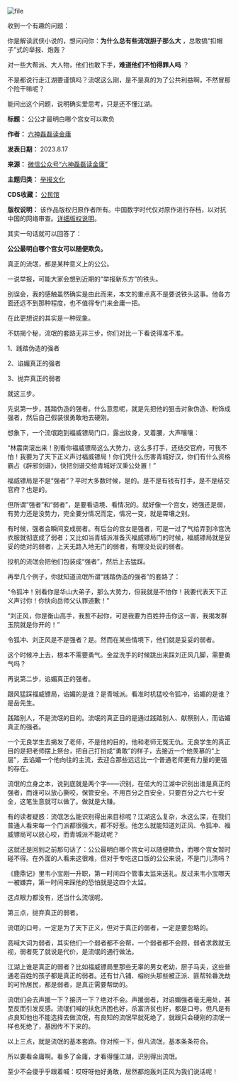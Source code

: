 ![file](https://chinadigitaltimes.net/chinese/files/2023/08/image-1692273135550.png)


收到一个有趣的问题：


你是解读武侠小说的，想问问你：**为什么总有些流氓胆子那么大** ，总敢搞“扣帽子”式的举报、炮轰？


对一些大帮派、大人物，他们也敢下手，**难道他们不怕得罪人吗** ？


不是都说行走江湖要谨慎吗？流氓这么刚，是不是真的为了公共利益啊，不然冒那个险干嘛呢？


能问出这个问题，说明确实爱思考，只是还不懂江湖。




**标题：** 公公才最明白哪个宫女可以欺负  

**作者：** [六神磊磊读金庸](https://chinadigitaltimes.net/space/六神磊磊读金庸)  

**发表日期：** 2023.8.17  

**来源：** [微信公众号“六神磊磊读金庸”](https://web.archive.org/web/https://mp.weixin.qq.com/s/OeMnOwQ72YIBA9efgTpWTQ)  

**主题归类：** [举报文化](https://chinadigitaltimes.net/space/举报文化)  

**CDS收藏：** [公民馆](https://chinadigitaltimes.net/space/%E5%85%AC%E6%B0%91%E9%A6%86)  

**版权说明：** 该作品版权归原作者所有。中国数字时代仅对原作进行存档，以对抗中国的网络审查。[详细版权说明](https://chinadigitaltimes.net/chinese/copyright)。


其实一句话就可以回答了：


**公公最明白哪个宫女可以随便欺负。** 


真正的流氓，都是某种意义上的公公。


一说举报，可能大家会想到近期的“举报新东方”的铁头。


别误会，我的感触虽然确实是由此而来，本文的重点真不是要说铁头这事。他各方面还远不到那种程度，也不值得专门来金庸一把。


在此更想说的其实是一种现象。


不妨揭个秘，流氓的套路无非三步，你们对比一下看说得准不准。


1、践踏伪造的强者


2、谄媚真正的强者


3、抛弃真正的弱者


就这三步。


先说第一步，践踏伪造的强者。什么意思呢，就是先把他的狙击对象伪造、粉饰成强者，然后自己假装很勇敢地去硬刚。


想象下，一个流氓跑到福威镖局门口，露出纹身，叉着腰，大声嚷嚷：


“林震南滚出来！别看你福威镖局这么大势力，这么多打手，还结交官府，可我不怕！我要为了天下正义声讨福威镖局！你们凭什么伤害青城好汉，你们有什么资格霸占《辟邪剑谱》，快把剑谱交给青城好汉秉公处置！”


福威镖局是不是“强者”？平时大多数时候，是的。是不是有钱有打手，是不是结交官府？也是的。


但所谓“强者”和“弱者”，是要看语境、看情况的。就好像一个宫女，她强还是弱，有势力还是没势力，完全要分情况而定，情况一变，就是霄壤之别。


有时候，强者会瞬间变成弱者。有后台的宫女是强者，可是一过了气给弄到冷宫洗衣服就彻底成了弱者；又比如当青城派准备灭福威镖局门的时候，福威镖局就是妥妥的绝对的弱者，上天无路入地无门的弱者，有理没处说的弱者。


投机的流氓会把他们包装成“强者”，然后上去猛踩。


再举几个例子，你就知道流氓所谓“践踏伪造的强者”的套路了：


“令狐冲！别看你是华山大弟子，那么大势力，但我就是不怕你！我要代表天下正义声讨你！你快向岳师父认罪道歉！”


“刘正风，你是衡山高手，我惹不起你，可是我要为百姓抨击你这一害，我揭发群玉院就是你开的！”


令狐冲、刘正风是不是强者？是。然而在某些情境下，他们就是妥妥的弱者。


这个时候冲上去，根本不需要勇气。金盆洗手的时候跳出来踩刘正风几脚，需要勇气吗？


再说第二步，谄媚真正的强者。


跟风猛踩福威镖局，谄媚的是谁？是青城派。看准时机猛咬令狐冲，谄媚的是谁？是岳先生。


践踏别人，不是流氓的目的。流氓的真正目的是通过践踏别人、献祭别人，而谄媚真正的强者。


一个无良学生去揭发了老师，不是他的目的，他和老师无冤无仇。无良学生的真正目的是把老师摆上祭台，把自己打扮成“勇敢”的样子，去接近一个他羡慕的“上层”，去谄媚一个他向往的主流，去迎合那些远远比一个普通老师更有力量的更强的存在。


流氓的立身之本，说到底就是两个字——识别，在偌大的江湖中识别出谁是真正的强者，而谁可以放心撕咬，保管安全。不用百分之百安全，只要百分之六七十安全，这笔生意就可以做了。做就是大赚。


有的读者疑惑：流氓怎么能识别得出来目标呢？江湖这么复杂，水这么深，在我们普通人看来每一个门派都很强大，都不好惹。他怎么就能知道刘正风、令狐冲、福威镖局可以放心咬，而青城派不能动呢？


这就还是回到之前那句话了：公公最明白哪个宫女可以随便欺负，而哪个宫女暂时碰不得。在外面的人看来这很难，但对于专吃这口饭的公公来说，不是门儿清吗？


《鹿鼎记》里韦小宝刚一升职，第一时间四个管事太监来送礼。反过来韦小宝哪天一被嫌弃，第一时间来踩他的恐怕就是这四个太监。


这点眼力都没有，还当什么流氓呢。


第三点，抛弃真正的弱者。


流氓的口号，一定是为了天下正义，但对于真正的弱者，一定是要忽略的。


高喊大词为弱者，其实他们一个弱者都不会帮，一个弱者都不会顾，弱者求救就无视，弱者死了就说是代价，是流氓的通行做法。


江湖上谁是真正的弱者？比如福威镖局里那些无辜的男女老幼，厨子马夫，这些普通老百姓的孩子都是真正的弱者。还有廿八铺、榕树头那些被正派、匪帮轮番洗劫的可怜居民，都是弱者，是真正需要帮助的。


流氓们会去声援一下？接济一下？绝对不会。声援弱者，对谄媚强者毫无用处，甚至反而引发反感。流氓们喊的扶危济困也好，杀富济贫也好，都是口号。但凡是有点良知他也不能选择去做流氓，有良知的流氓早就死绝了，就跟只会硬刚的流氓一样也死绝了，基因传不下来的。


以上三点，就是流氓的基本套路。你对照一下，但凡流氓，基本条条符合。‍‍‍‍


所以要看金庸啊。看多了金庸，才看得懂江湖，识别得出流氓。


至少不会傻乎乎跟着喊：哎呀呀他好勇敢，居然都炮轰刘正风为我们说话呢！

